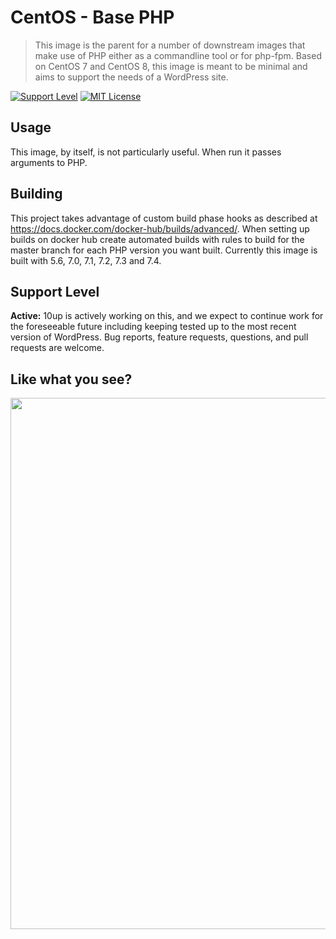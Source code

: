 # CentOS - Base PHP

> This image is the parent for a number of downstream images that make use of PHP either as a commandline tool or for php-fpm. Based on CentOS 7 and CentOS 8, this image is meant to be minimal and aims to support the needs of a WordPress site. 

[![Support Level](https://img.shields.io/badge/support-active-green.svg)](#support-level) [![MIT License](https://img.shields.io/github/license/10up/base-php.svg)](https://github.com/10up/base-php/blob/master/LICENSE)

## Usage

This image, by itself, is not particularly useful. When run it passes arguments to PHP. 

## Building

This project takes advantage of custom build phase hooks as described at https://docs.docker.com/docker-hub/builds/advanced/. When setting up builds on docker hub create automated builds with rules to build for the master branch for each PHP version you want built. Currently this image is built with 5.6, 7.0, 7.1, 7.2, 7.3 and 7.4.

## Support Level

**Active:** 10up is actively working on this, and we expect to continue work for the foreseeable future including keeping tested up to the most recent version of WordPress.  Bug reports, feature requests, questions, and pull requests are welcome.

## Like what you see?

<p align="center">
<a href="http://10up.com/contact/"><img src="https://10up.com/uploads/2016/10/10up-Github-Banner.png" width="850"></a>
</p>
